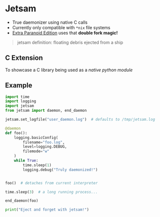 # Jetsam
- True daemonizer using native C calls  
- Currently only compatible with `*nix` file systems 
- <u>Extra Paranoid Edition</u> uses that **double fork magic!** 
> jetsam definition: floating debris ejected from a ship 

## C Extension 
To showcase a C library being used as a _native python module_

## Example 
```python
import time
import logging
import jetsam
from jetsam import daemon, end_daemon

jetsam.set_logfile("user_daemon.log")  # defaults to /tmp/jetsam.log

@daemon
def foo():
    logging.basicConfig(
        filename="foo.log", 
        level=logging.DEBUG, 
        filemode="w"
    )
    while True:
        time.sleep(1)
        logging.debug("Truly daemonized!")


foo()  # detaches from current interpreter

time.sleep(3)  # a long running process...

end_daemon(foo)

print("Eject and forget with jetsam!")
```
